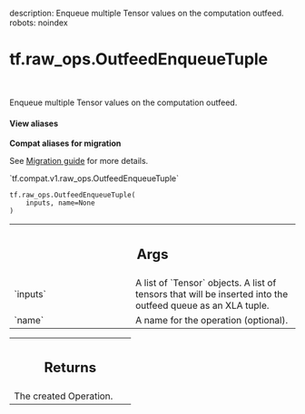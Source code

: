 description: Enqueue multiple Tensor values on the computation outfeed.
robots: noindex

# tf.raw_ops.OutfeedEnqueueTuple

<!-- Insert buttons and diff -->

<table class="tfo-notebook-buttons tfo-api nocontent" align="left">

</table>



Enqueue multiple Tensor values on the computation outfeed.


<section class="expandable">
  <h4 class="showalways">View aliases</h4>
  <p>
<b>Compat aliases for migration</b>
<p>See
<a href="https://www.tensorflow.org/guide/migrate">Migration guide</a> for
more details.</p>
<p>`tf.compat.v1.raw_ops.OutfeedEnqueueTuple`</p>
</p>
</section>

<pre class="devsite-click-to-copy prettyprint lang-py tfo-signature-link">
<code>tf.raw_ops.OutfeedEnqueueTuple(
    inputs, name=None
)
</code></pre>



<!-- Placeholder for "Used in" -->


<!-- Tabular view -->
 <table class="responsive fixed orange">
<colgroup><col width="214px"><col></colgroup>
<tr><th colspan="2"><h2 class="add-link">Args</h2></th></tr>

<tr>
<td>
`inputs`<a id="inputs"></a>
</td>
<td>
A list of `Tensor` objects.
A list of tensors that will be inserted into the outfeed queue as an
XLA tuple.
</td>
</tr><tr>
<td>
`name`<a id="name"></a>
</td>
<td>
A name for the operation (optional).
</td>
</tr>
</table>



<!-- Tabular view -->
 <table class="responsive fixed orange">
<colgroup><col width="214px"><col></colgroup>
<tr><th colspan="2"><h2 class="add-link">Returns</h2></th></tr>
<tr class="alt">
<td colspan="2">
The created Operation.
</td>
</tr>

</table>

